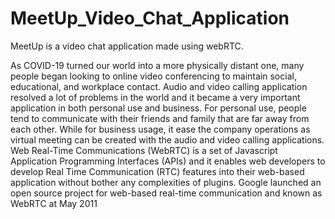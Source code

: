 # MeetUp_Video_Chat_Application
MeetUp is a video chat application made using webRTC.

As COVID-19 turned our world into a more physically distant one, many people began looking to online video conferencing to maintain social, educational, and workplace contact. 
Audio and video calling application resolved a lot of problems in the world and it became a very important application in both personal use and business. 
For personal use, people tend to communicate with their friends and family that are far away from each other. While for business usage, 
it ease the company operations as virtual meeting can be created with the audio and video calling applications.
Web Real-Time Communications  (WebRTC) is a set  of  Javascript  Application  Programming  Interfaces (APIs)  and  it  enables  web  developers  to  develop  Real Time 
Communication (RTC) features into their web-based application  without  bother  any  complexities  of  plugins. Google  launched  an  open  source  project  for  web-based 
real-time communication and  known  as  WebRTC  at  May 2011  
